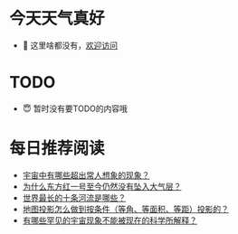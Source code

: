 # 今天天气真好
- 👋 这里啥都没有，[欢迎访问](https://zhangfeng-ola.github.io/)
<!---
- 👀 I’m interested in ...
- 🌱 I’m currently learning ...
- 💞️ I’m looking to collaborate on ...
- 📫 How to reach me ...
- 😇 I'm doing something ...

--->

# TODO 
- 😇 暂时没有要TODO的内容哦

<!---
zhangfeng-ola/zhangfeng-ola is a ✨ special ✨ repository because its `README.md` (this file) appears on your GitHub profile.
You can click the Preview link to take a look at your changes.
--->

# 每日推荐阅读
<!-- BLOG-POST-LIST:START -->
- [宇宙中有哪些超出常人想象的现象？](https://daily.zhihu.com/story/9761646)
- [为什么东方红一号至今仍然没有坠入大气层？](https://daily.zhihu.com/story/9761573)
- [世界最长的十条河流是哪些？](https://daily.zhihu.com/story/9761568)
- [地图投影怎么做到按条件（等角、等面积、等距）投影的？](https://daily.zhihu.com/story/9761346)
- [有哪些罕见的宇宙现象不能被现在的科学所解释？](https://daily.zhihu.com/story/9761669)
<!-- BLOG-POST-LIST:END -->
